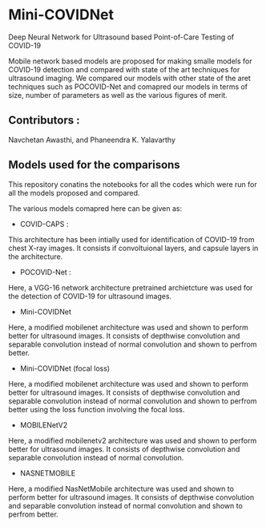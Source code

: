 # Mini-COVIDNet
Deep Neural Network for Ultrasound based Point-of-Care Testing of COVID-19

Mobile network based models are proposed for making smalle models for COVID-19 detection and 
compared with state of the art techniques for ultrasound imaging. We compared our models with other state
of the aret techniques such as POCOVID-Net and comapred our models in terms of size, number of parameters as well as the 
various figures of merit.

## Contributors : 
Navchetan Awasthi, and Phaneendra K. Yalavarthy

## Models used for the comparisons
This repository conatins the notebooks for all the codes which were run for all the models proposed and compared.

The various models comapred here can be given as:

* COVID-CAPS : 

This architecture has been intially used for identification of COVID-19 from chest X-ray images. It consists if convoltuional layers, and capsule layers in the architecture.

* POCOVID-Net :

Here, a VGG-16 network architecture pretrained archietcture was used for the detection of COVID-19 for ultrasound images. 

* Mini-COVIDNet

Here, a modified mobilenet architecture was used and shown to perform better for ultrasound images. It consists of depthwise convolution and separable convolution instead of normal convolution and shown to perfrom better. 

* Mini-COVIDNet (focal loss)


Here, a modified mobilenet architecture was used and shown to perform better for ultrasound images. It consists of depthwise convolution and separable convolution instead of normal convolution and shown to perfrom better using the loss function involving the focal loss. 

* MOBILENetV2


Here, a modified mobilenetv2 architecture was used and shown to perform better for ultrasound images. It consists of depthwise convolution and separable convolution instead of normal convolution.

* NASNETMOBILE


Here, a modified NasNetMobile architecture was used and shown to perform better for ultrasound images. It consists of depthwise convolution and separable convolution instead of normal convolution and shown to perfrom better. 

